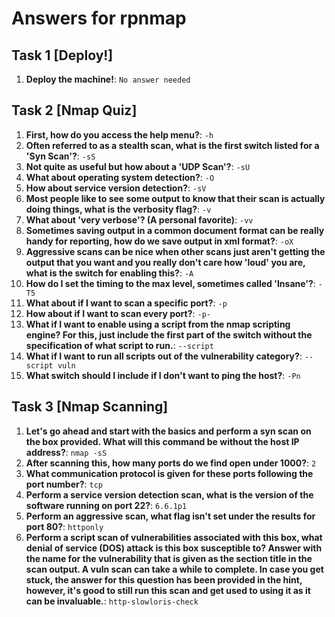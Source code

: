 # Answers for rpnmap

## Task 1 [Deploy!]

1. **Deploy the machine!**: `No answer needed`

## Task 2 [Nmap Quiz]

1. **First, how do you access the help menu?**: `-h`
2. **Often referred to as a stealth scan, what is the first switch listed for a 'Syn Scan'?**: `-sS`
3. **Not quite as useful but how about a 'UDP Scan'?**: `-sU`
4. **What about operating system detection?**: `-O`
5. **How about service version detection?**: `-sV`
6. **Most people like to see some output to know that their scan is actually doing things, what is the verbosity flag?**: `-v`
7. **What about 'very verbose'? (A personal favorite)**: `-vv`
8. **Sometimes saving output in a common document format can be really handy for reporting, how do we save output in xml format?**: `-oX`
9. **Aggressive scans can be nice when other scans just aren't getting the output that you want and you really don't care how 'loud' you are, what is the switch for enabling this?**: `-A`
10. **How do I set the timing to the max level, sometimes called 'Insane'?**: `-T5`
11. **What about if I want to scan a specific port?**: `-p`
12. **How about if I want to scan every port?**: `-p-`
13. **What if I want to enable using a script from the nmap scripting engine? For this, just include the first part of the switch without the specification of what script to run.**: `--script`
14. **What if I want to run all scripts out of the vulnerability category?**: `--script vuln`
15. **What switch should I include if I don't want to ping the host?**: `-Pn`

## Task 3 [Nmap Scanning]

1. **Let's go ahead and start with the basics and perform a syn scan on the box provided. What will this command be without the host IP address?**: `nmap -sS`
2. **After scanning this, how many ports do we find open under 1000?**: `2`
3. **What communication protocol is given for these ports following the port number?**: `tcp`
4. **Perform a service version detection scan, what is the version of the software running on port 22?**: `6.6.1p1`
5. **Perform an aggressive scan, what flag isn't set under the results for port 80?**: `httponly`
6. **Perform a script scan of vulnerabilities associated with this box, what denial of service (DOS) attack is this box susceptible to? Answer with the name for the vulnerability that is given as the section title in the scan output. A vuln scan can take a while to complete. In case you get stuck, the answer for this question has been provided in the hint, however, it's good to still run this scan and get used to using it as it can be invaluable.**: `http-slowloris-check`




